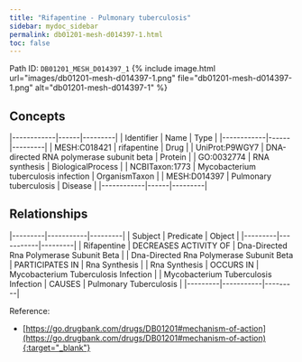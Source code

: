 ```yaml
---
title: "Rifapentine - Pulmonary tuberculosis"
sidebar: mydoc_sidebar
permalink: db01201-mesh-d014397-1.html
toc: false 
---
```



Path ID: `DB01201_MESH_D014397_1`
{% include image.html url="images/db01201-mesh-d014397-1.png" file="db01201-mesh-d014397-1.png" alt="db01201-mesh-d014397-1" %}

## Concepts

|------------|------|---------|
| Identifier | Name | Type    |
|------------|------|---------|
| MESH:C018421 | rifapentine | Drug |
| UniProt:P9WGY7 | DNA-directed RNA polymerase subunit beta | Protein |
| GO:0032774 | RNA synthesis | BiologicalProcess |
| NCBITaxon:1773 | Mycobacterium tuberculosis infection | OrganismTaxon |
| MESH:D014397 | Pulmonary tuberculosis | Disease |
|------------|------|---------|

## Relationships

|---------|-----------|---------|
| Subject | Predicate | Object  |
|---------|-----------|---------|
| Rifapentine | DECREASES ACTIVITY OF | Dna-Directed Rna Polymerase Subunit Beta |
| Dna-Directed Rna Polymerase Subunit Beta | PARTICIPATES IN | Rna Synthesis |
| Rna Synthesis | OCCURS IN | Mycobacterium Tuberculosis Infection |
| Mycobacterium Tuberculosis Infection | CAUSES | Pulmonary Tuberculosis |
|---------|-----------|---------|

Reference:
  - [https://go.drugbank.com/drugs/DB01201#mechanism-of-action](https://go.drugbank.com/drugs/DB01201#mechanism-of-action){:target="_blank"}